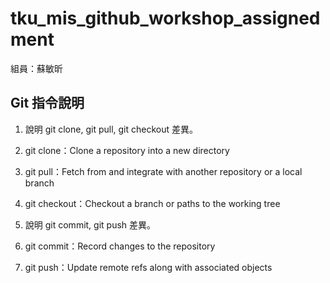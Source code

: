 # tku_mis_github_workshop_assignedment
組員：蘇敏昕

## Git 指令說明

1. 說明 git clone, git pull, git checkout 差異。
 
1. git clone：Clone a repository into a new directory
2. git pull：Fetch from and integrate with another repository or a local branch
3. git checkout：Checkout a branch or paths to the working tree


2. 說明 git commit, git push 差異。

1. git commit：Record changes to the repository
2. git push：Update remote refs along with associated objects
